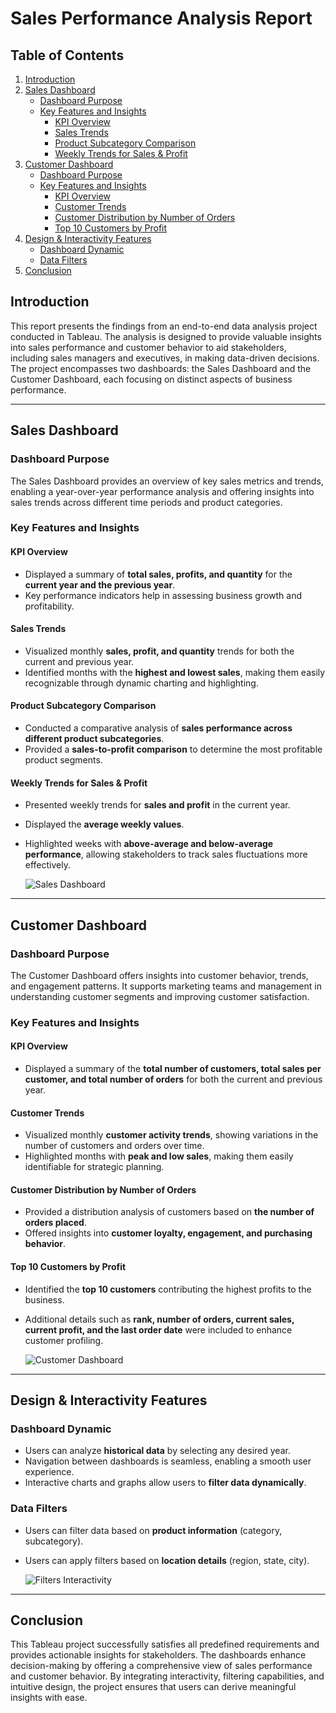 # Sales Performance Analysis Report

## Table of Contents
1. [Introduction](#introduction)
2. [Sales Dashboard](#sales-dashboard)
   - [Dashboard Purpose](#dashboard-purpose)
   - [Key Features and Insights](#key-features-and-insights)
     - [KPI Overview](#kpi-overview)
     - [Sales Trends](#sales-trends)
     - [Product Subcategory Comparison](#product-subcategory-comparison)
     - [Weekly Trends for Sales & Profit](#weekly-trends-for-sales--profit)
3. [Customer Dashboard](#customer-dashboard)
   - [Dashboard Purpose](#dashboard-purpose-1)
   - [Key Features and Insights](#key-features-and-insights-1)
     - [KPI Overview](#kpi-overview-1)
     - [Customer Trends](#customer-trends)
     - [Customer Distribution by Number of Orders](#customer-distribution-by-number-of-orders)
     - [Top 10 Customers by Profit](#top-10-customers-by-profit)
4. [Design & Interactivity Features](#design--interactivity-features)
   - [Dashboard Dynamic](#dashboard-dynamic)
   - [Data Filters](#data-filters)
5. [Conclusion](#conclusion)

## Introduction
This report presents the findings from an end-to-end data analysis project conducted in Tableau. The analysis is designed to provide valuable insights into sales performance and customer behavior to aid stakeholders, including sales managers and executives, in making data-driven decisions. The project encompasses two dashboards: the Sales Dashboard and the Customer Dashboard, each focusing on distinct aspects of business performance.

---

## Sales Dashboard
### Dashboard Purpose
The Sales Dashboard provides an overview of key sales metrics and trends, enabling a year-over-year performance analysis and offering insights into sales trends across different time periods and product categories.

### Key Features and Insights
#### KPI Overview
- Displayed a summary of **total sales, profits, and quantity** for the **current year and the previous year**.
- Key performance indicators help in assessing business growth and profitability.

#### Sales Trends
- Visualized monthly **sales, profit, and quantity** trends for both the current and previous year.
- Identified months with the **highest and lowest sales**, making them easily recognizable through dynamic charting and highlighting.

#### Product Subcategory Comparison
- Conducted a comparative analysis of **sales performance across different product subcategories**.
- Provided a **sales-to-profit comparison** to determine the most profitable product segments.

#### Weekly Trends for Sales & Profit
- Presented weekly trends for **sales and profit** in the current year.
- Displayed the **average weekly values**.
- Highlighted weeks with **above-average and below-average performance**, allowing stakeholders to track sales fluctuations more effectively.

  ![Sales Dashboard](https://github.com/user-attachments/assets/939bac14-df26-4ccc-844b-30c51408d5f0)

---

## Customer Dashboard
### Dashboard Purpose
The Customer Dashboard offers insights into customer behavior, trends, and engagement patterns. It supports marketing teams and management in understanding customer segments and improving customer satisfaction.

### Key Features and Insights
#### KPI Overview
- Displayed a summary of the **total number of customers, total sales per customer, and total number of orders** for both the current and previous year.

#### Customer Trends
- Visualized monthly **customer activity trends**, showing variations in the number of customers and orders over time.
- Highlighted months with **peak and low sales**, making them easily identifiable for strategic planning.

#### Customer Distribution by Number of Orders
- Provided a distribution analysis of customers based on **the number of orders placed**.
- Offered insights into **customer loyalty, engagement, and purchasing behavior**.

#### Top 10 Customers by Profit
- Identified the **top 10 customers** contributing the highest profits to the business.
- Additional details such as **rank, number of orders, current sales, current profit, and the last order date** were included to enhance customer profiling.

  ![Customer Dashboard](https://github.com/user-attachments/assets/e09d63d6-e6e3-4a48-8ac0-4e070f5e86ab)

---

## Design & Interactivity Features
### Dashboard Dynamic
- Users can analyze **historical data** by selecting any desired year.
- Navigation between dashboards is seamless, enabling a smooth user experience.
- Interactive charts and graphs allow users to **filter data dynamically**.

### Data Filters
- Users can filter data based on **product information** (category, subcategory).
- Users can apply filters based on **location details** (region, state, city).

  ![Filters   Interactivity](https://github.com/user-attachments/assets/47078d5c-f5b5-4a5b-842b-50546c59a716)

---

## Conclusion
This Tableau project successfully satisfies all predefined requirements and provides actionable insights for stakeholders. The dashboards enhance decision-making by offering a comprehensive view of sales performance and customer behavior. By integrating interactivity, filtering capabilities, and intuitive design, the project ensures that users can derive meaningful insights with ease.



